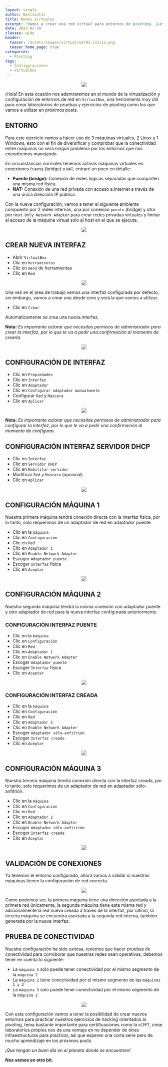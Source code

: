 ```yaml
---
layout: single
author: Bast1ant1c
title: Redes virtuales
excerpt: "Vamos a crear una red virtual para entornos de pivoting. ¡Let's hack!"
date: 2023-03-29
classes: wide
header:
  teaser: /assets/images/virtualred/01-inicio.png
  teaser_home_page: true
categories:
  - Pivoting
tags:
  - Configuraciones
  - Virtualbox
---
```


<p align="center">
<img src="/assets/images/virtualred/02-tarjeta.png">
</p>


¡Hola! En esta ocasión nos adentraremos en el mundo de la virtualización y configuración de entornos de red en `VirtualBox`, una herramienta muy útil para crear laboratorios de pruebas y ejercicios de pivoting como los que vamos a utilizar en próximos posts.

## ENTORNO

Para este ejercicio vamos a hacer uso de 3 máquinas virtuales, 2 Linux y 1 Windows, esto con el fin de diversificar y comprobar que la conectividad entre máquinas no será ningún problema por los entornos que nos encontremos manejando.

En circunstancias normales tenemos activas máquinas virtuales en conexiones `Puente` (bridge) o `NAT`, entraré un poco en detalle:
>
* **Puente (bridge):** Conexión de redes lógicas separadas que comparten una misma red física.
* **NAT:** Conexión de una red privada con acceso a Internet a través de una única dirección IP pública.
>

Con la nueva configuración, vamos a tener el siguiente ambiente compuesto por 2 redes internas, una por conexión `puente` (bridge) y otra por `Host Only Network Adapter` para crear redes privadas virtuales y limitar el acceso de la máquina virtual solo al host en el que se ejecuta.

<p align="center">
<img src="/assets/images/virtualred/03-virtual.png">
</p>

## CREAR NUEVA INTERFAZ
>
* Abrir `VirtualBox`
* Clic en `herramientas`
* Clic en `menú` de herramientas
* Clic en `Red`
>

<p align="center">
<img src="/assets/images/virtualred/04-virtual.png">
</p>

Una vez en el área de trabajo vemos una interfaz configurada por defecto, sin embargo, vamos a crear una desde cero y será la que vamos a utilizar.
>
* Clic en `Crear`
>

Automáticamente se crea una nueva interfaz.

**Nota:** _Es importante aclarar que necesitas permisos de administrador para crear la interfaz, por lo que te va a pedir una confirmación al momento de crearla._

<p align="center">
<img src="/assets/images/virtualred/05-virtual.png">
</p>

## CONFIGURACIÓN DE INTERFAZ
>
* Clic en `Propiedades`
* Clic en `Interfaz`
* Clic en `Adaptador`
* Clic en `Configurar adaptador manualmente`
* Configurar `Red` y `Mascara`
* Clic en `Aplicar`
>

<p align="center">
<img src="/assets/images/virtualred/06-virtual.png">
</p>

**Nota:** _Es importante aclarar que necesitas permisos de administrador para configurar la interfaz, por lo que te va a pedir una confirmación al momento de configurar._

## CONFIGURACIÓN INTERFAZ SERVIDOR DHCP
>
* Clic en `Interfaz`
* Clic en `Servidor DHCP`
* Clic en `Habilitar servidor`
* Modificar `Red` y `Mascara` (opcional)
* Clic en `Aplicar`
>

<p align="center">
<img src="/assets/images/virtualred/07-virtual.png">
</p>

## CONFIGURACIÓN MÁQUINA 1

Nuestra primera máquina tendrá conexión directa con la interfaz física, por lo tanto, solo requerimos de un adaptador de red en adaptador puente.
>
* Clic en la `máquina`
* Clic en `Configuración`
* Clic en `Red`
* Clic en `Adaptador 1`
* Clic en `Enable Network Adapter`
* Escoger `Adaptador puente`
* Escoger `Interfaz` física
* Clic en `Aceptar`
>

<p align="center">
<img src="/assets/images/virtualred/08-virtual.png">
</p>

## CONFIGURACIÓN MÁQUINA 2

Nuestra segunda máquina tendrá la misma conexión con adaptador puente y otro adaptador de red para la nueva interfaz configurada anteriormente.

### CONFIGURACIÓN INTERFAZ PUENTE
>
* Clic en la `máquina`
* Clic en `Configuración`
* Clic en `Red`
* Clic en `Adaptador 1`
* Clic en `Enable Network Adapter`
* Escoger `Adaptador puente`
* Escoger `Interfaz` física
* Clic en `Aceptar`
>

<p align="center">
<img src="/assets/images/virtualred/09-virtual.png">
</p>

### CONFIGURACIÓN INTERFAZ CREADA
>
* Clic en la `máquina`
* Clic en `Configuración`
* Clic en `Red`
* Clic en `Adaptador 2`
* Clic en `Enable Network Adapter`
* Escoger `Adaptador sólo-anfitrión`
* Escoger `Interfaz creada`
* Clic en `Aceptar`
>

<p align="center">
<img src="/assets/images/virtualred/10-virtual.png">
</p>

## CONFIGURACIÓN MÁQUINA 3

Nuestra tercera máquina tendrá conexión directa con la interfaz creada, por lo tanto, solo requerimos de un adaptador de red en adaptador sólo-anfitrión.
>
* Clic en la `máquina`
* Clic en `Configuración`
* Clic en `Red`
* Clic en `Adaptador 2`
* Clic en `Enable Network Adapter`
* Escoger `Adaptador sólo-anfitrión`
* Escoger `Interfaz creada`
* Clic en `Aceptar`
>

<p align="center">
<img src="/assets/images/virtualred/11-virtual.png">
</p>

## VALIDACIÓN DE CONEXIONES

Ya tenemos el entorno configurado, ahora vamos a validar si nuestras máquinas tienen la configuración de red correcta.

<p align="center">
<img src="/assets/images/virtualred/12-virtual.png">
</p>

Como podemos ver, la primera máquina tiene una dirección asociada a la primera red únicamente, la segunda máquina tiene esta misma red y adicionalmente la red nueva creada a través de la interfaz, por último, la tercera máquina se encuentra asociada a la segunda red interna, también generada por la nueva interfaz.

## PRUEBA DE CONECTIVIDAD

Nuestra configuración ha sido exitosa, tenemos que hacer pruebas de conectividad para corroborar que nuestras redes sean operativas, debemos tener en cuenta lo siguiente:
>
* La `máquina 1` solo puede tener conectividad por el mismo segmento de la `máquina 2`
* La `máquina 2` tiene conectividad por el mismo segmento de las `máquinas 1 y 2`
* La `máquina 3` solo puede tener conectividad por el mismo segmento de la `máquina 2`
>

<p align="center">
<img src="/assets/images/virtualred/13-virtual.png">
</p>

Con esta configuración vamos a tener la posibilidad de crear nuevos entornos para practicar nuestros ejercicios de hacking orientados al pivoting, tema bastante importante para certificaciones como la `eCPPT`, crear laboratorios propios nos da una ventaja en no depender de otras infraestructuras para practicar, así que esperen una corta serie pero de mucho aprendizaje en los próximos posts.

_¡Que tengan un buen día en el planeta donde se encuentren!_

**Nos vemos en otro bit.**
